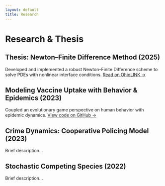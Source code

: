 ```yaml
---
layout: default
title: Research
---
```


# Research & Thesis

## Thesis: Newton–Finite Difference Method (2025)
Developed and implemented a robust Newton–Finite Difference scheme to solve PDEs with nonlinear interface conditions.
[Read on OhioLINK →](http://rave.ohiolink.edu/etdc/view?acc_num=bgsu1750284991046446)

## Modeling Vaccine Uptake with Behavior & Epidemics (2023)
Coupled an evolutionary game perspective on human behavior with epidemic dynamics.
[View code on GitHub →](https://github.com/SARAH-GAKII/Modelling-the-impact-of-human-behaviour-to-COVID-19-vaccine-uptake)

## Crime Dynamics: Cooperative Policing Model (2023)
Brief description…

## Stochastic Competing Species (2022)
Brief description…
